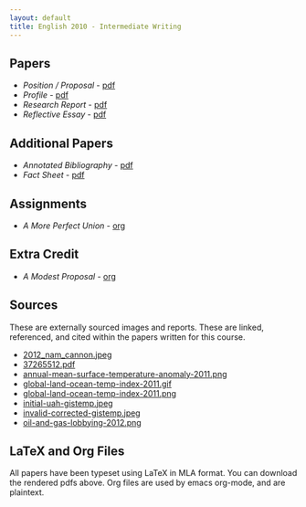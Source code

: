 ```yaml
---
layout: default
title: English 2010 - Intermediate Writing
---
```


## Papers

* *Position / Proposal* - [pdf](position-proposal.pdf)
* *Profile* - [pdf](profile.pdf)
* *Research Report* - [pdf](research-prompt.pdf)
* *Reflective Essay* - [pdf](reflection-essay.pdf)

## Additional Papers

* *Annotated Bibliography* - [pdf](annotated-bibliography.pdf)
* *Fact Sheet* - [pdf](fact-sheet.pdf)

## Assignments

* *A More Perfect Union* - [org](TODO)

## Extra Credit

* *A Modest Proposal* - [org](TODO)

## Sources

These are externally sourced images and reports. These are linked, referenced, and cited within the papers written for this course.

* [2012_nam_cannon.jpeg](2012_nam_cannon.jpeg)
* [37265512.pdf](37265512.pdf)
* [annual-mean-surface-temperature-anomaly-2011.png](annual-mean-surface-temperature-anomaly-2011.png)
* [global-land-ocean-temp-index-2011.gif](global-land-ocean-temp-index-2011.gif)
* [global-land-ocean-temp-index-2011.png](global-land-ocean-temp-index-2011.png)
* [initial-uah-gistemp.jpeg](initial-uah-gistemp.jpeg)
* [invalid-corrected-gistemp.jpeg](invalid-corrected-gistemp.jpeg)
* [oil-and-gas-lobbying-2012.png](oil-and-gas-lobbying-2012.png)

## LaTeX and Org Files

All papers have been typeset using LaTeX in MLA format. You can download the rendered pdfs above. Org files are used by emacs org-mode, and are plaintext.

